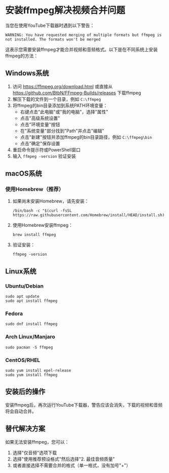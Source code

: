 # 安装ffmpeg解决视频合并问题

当您在使用YouTube下载器时遇到以下警告：
```
WARNING: You have requested merging of multiple formats but ffmpeg is not installed. The formats won't be merged
```

这表示您需要安装ffmpeg才能合并视频和音频格式。以下是在不同系统上安装ffmpeg的方法：

## Windows系统

1. 访问 https://ffmpeg.org/download.html 或直接从 https://github.com/BtbN/FFmpeg-Builds/releases 下载ffmpeg
2. 解压下载的文件到一个目录，例如 `C:\ffmpeg`
3. 将ffmpeg的bin目录添加到系统PATH环境变量：
   - 右键点击"此电脑"或"我的电脑"，选择"属性"
   - 点击"高级系统设置"
   - 点击"环境变量"按钮
   - 在"系统变量"部分找到"Path"并点击"编辑"
   - 点击"新建"按钮并添加ffmpeg的bin目录路径，例如 `C:\ffmpeg\bin`
   - 点击"确定"保存设置
4. 重启命令提示符或PowerShell窗口
5. 输入 `ffmpeg -version` 验证安装

## macOS系统

### 使用Homebrew（推荐）

1. 如果尚未安装Homebrew，请先安装：
   ```
   /bin/bash -c "$(curl -fsSL https://raw.githubusercontent.com/Homebrew/install/HEAD/install.sh)"
   ```

2. 使用Homebrew安装ffmpeg：
   ```
   brew install ffmpeg
   ```

3. 验证安装：
   ```
   ffmpeg -version
   ```

## Linux系统

### Ubuntu/Debian

```
sudo apt update
sudo apt install ffmpeg
```

### Fedora

```
sudo dnf install ffmpeg
```

### Arch Linux/Manjaro

```
sudo pacman -S ffmpeg
```

### CentOS/RHEL

```
sudo yum install epel-release
sudo yum install ffmpeg
```

## 安装后的操作

安装ffmpeg后，再次运行YouTube下载器，警告应该会消失，下载的视频和音频将会自动合并。

## 替代解决方案

如果无法安装ffmpeg，您可以：

1. 选择"仅音频"选项下载
2. 选择"使用推荐预设格式"然后选择"2. 最佳音频质量"
3. 或者直接选择不需要合并的格式（单一格式，没有加号"+"）